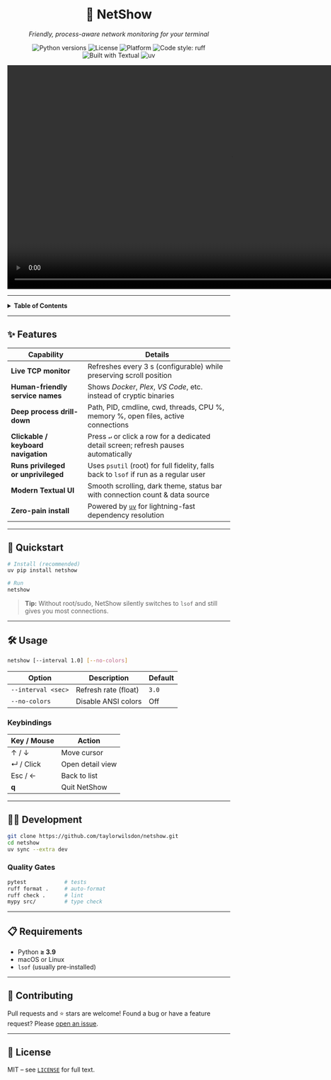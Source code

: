 <h1 align="center">🚦 NetShow</h1>
<p align="center"><em>Friendly, process-aware network monitoring for your terminal</em></p>

<p align="center">
  <img src="https://img.shields.io/badge/python-3.9%2B-blue?logo=python&logoColor=white" alt="Python versions">
  <img src="https://img.shields.io/github/license/taylorwilsdon/netshow?color=green" alt="License">
  <img src="https://img.shields.io/badge/platform-macOS%20%7C%20Linux-lightgrey" alt="Platform">
  <img src="https://img.shields.io/badge/code%20style-ruff-black?logo=ruff" alt="Code style: ruff">
  <img src="https://img.shields.io/badge/UI-Textual-purple" alt="Built with Textual">
  <img src="https://img.shields.io/badge/dependencies-uv-orange?logo=uv" alt="uv">
</p>

<div align="center">
  <video width="1012px" src="https://github.com/user-attachments/assets/97f5af92-ec0a-4243-9894-d0c9d9470e1a"></video>
</div>

---

<details>
<summary><strong>Table&nbsp;of&nbsp;Contents</strong></summary>

- [Features](#features)
- [Quickstart](#quickstart)
- [Usage](#usage)
- [Keybindings](#keybindings)
- [Development](#development)
- [Requirements](#requirements)
- [Contributing](#contributing)
- [License](#license)
</details>

---

## ✨ Features

| Capability | Details |
|------------|---------|
| **Live TCP monitor** | Refreshes every 3 s (configurable) while preserving scroll position |
| **Human-friendly service names** | Shows *Docker*, *Plex*, *VS Code*, etc. instead of cryptic binaries |
| **Deep process drill-down** | Path, PID, cmdline, cwd, threads, CPU %, memory %, open files, active connections |
| **Clickable / keyboard navigation** | Press `↵` or click a row for a dedicated detail screen; refresh pauses automatically |
| **Runs privileged <br>or unprivileged** | Uses `psutil` (root) for full fidelity, falls back to `lsof` if run as a regular user |
| **Modern Textual UI** | Smooth scrolling, dark theme, status bar with connection count & data source |
| **Zero-pain install** | Powered by [`uv`](https://github.com/astral-sh/uv) for lightning-fast dependency resolution |

---

## 🚀 Quickstart

```bash
# Install (recommended)
uv pip install netshow

# Run
netshow
````

> **Tip:** Without root/sudo, NetShow silently switches to `lsof` and still gives you most connections.

---

## 🛠️ Usage

```bash
netshow [--interval 1.0] [--no-colors]
```

| Option             | Description          | Default |
| ------------------ | -------------------- | ------- |
| `--interval <sec>` | Refresh rate (float) | `3.0`   |
| `--no-colors`      | Disable ANSI colors  | Off     |

### Keybindings

| Key / Mouse | Action           |
| ----------- | ---------------- |
| ↑ / ↓       | Move cursor      |
| ↵ / Click   | Open detail view |
| Esc / ←     | Back to list     |
| **q**       | Quit NetShow     |

---

## 👩‍💻 Development

```bash
git clone https://github.com/taylorwilsdon/netshow.git
cd netshow
uv sync --extra dev
```

### Quality Gates

```bash
pytest            # tests
ruff format .     # auto-format
ruff check .      # lint
mypy src/         # type check
```

---

## 📋 Requirements

* Python **≥ 3.9**
* macOS or Linux
* `lsof` (usually pre-installed)

---

## 🤝 Contributing

Pull requests and ⭐ stars are welcome! Found a bug or have a feature request? Please [open an issue](https://github.com/taylorwilsdon/netshow/issues).

---

## 📜 License

MIT – see [`LICENSE`](LICENSE) for full text.

